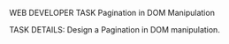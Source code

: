 WEB DEVELOPER TASK
Pagination in DOM Manipulation

TASK DETAILS:
Design a Pagination in DOM manipulation.
